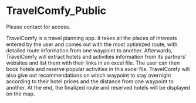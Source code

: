# TravelComfy_Public
Please contact for access.

TravelComfy is a travel planning app. It takes all the places of interests entered by the user and comes out with the most optimized route, with detailed route information from one waypoint to another. Afterwards, TravelComfy will extract hotels and activities information from its partners’ websites and list them with their links in an excel file. The user can then book hotels and reserve popular activities in this excel file. TravelComfy will also give out recommendations on which waypoint to stay overnight according to their hotel prices and the distance from one waypoint to another. At the end, the finalized route and reserved hotels will be displayed on the map.
